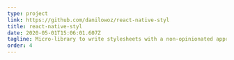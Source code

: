 ```yaml
---
type: project
link: https://github.com/danilowoz/react-native-styl
title: react-native-styl
date: 2020-05-01T15:06:01.607Z
tagline: Micro-library to write stylesheets with a non-opinionated approach, free of dependencies, and in the easiest way possible.
order: 4
---
```

